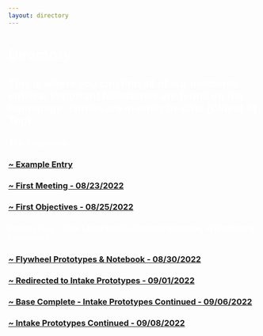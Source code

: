 ```yaml
---
layout: directory
---
```


<h1 style="color:white">Directory</h1>
<h2 style="color:white"> This is where you can find all of our notebook entries! Important Milestones are found on the homepage. Entries are in order by date (Oldest At Top) </h2>

<h3 style="color:white">The Beginning:</h3>
<h3><a href="Entries/EntryExample">~ Example Entry </a></h3>
<p> </p>
<h3><a href="Entries/08-23-2022">~ First Meeting - 08/23/2022 </a></h3>
<p> </p>
<h3><a href="Entries/08-25-2022">~ First Objectives - 08/25/2022 </a></h3>
<p> </p>

<h3 style="color:white">Prototyping - Disk Launcher(Redirected to Intake, Will return to Launcher):</h3>
<h3><a href="Entries/08-30-2022">~ Flywheel Prototypes & Notebook - 08/30/2022 </a></h3>
<p> </p>
<h3><a href="Entries/09-01-2022">~ Redirected to Intake Prototypes - 09/01/2022 </a></h3>
<p> </p>
<h3><a href="Entries/09-06-2022">~ Base Complete - Intake Prototypes Continued - 09/06/2022</a></h3>
<p> </p>
<h3><a href="Entries/09-08-2022">~ Intake Prototypes Continued - 09/08/2022</a></h3>
<p> </p>



